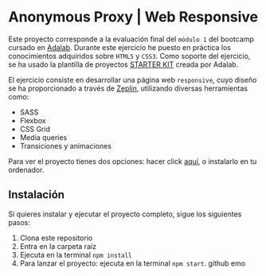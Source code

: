 # Anonymous Proxy | Web Responsive

Este proyecto corresponde a la evaluación final del `módulo 1` del bootcamp cursado en [Adalab](https://adalab.es/). Durante este ejercicio he puesto en práctica los conocimientos adquiridos sobre `HTML5` y `CSS3`. Como soporte del ejercicio, se ha usado la plantilla de proyectos [STARTER KIT](https://github.com/Adalab/adalab-web-starter-kit) creada por Adalab.

El ejercicio consiste en desarrollar una página web `responsive`, cuyo diseño se ha proporcionado a través de [Zeplin](https://app.zeplin.io/project/5c8ff9170ffc6f2525b2790c), utilizando diversas herramientas como:

- SASS
- Flexbox
- CSS Grid
- Media queries
- Transiciones y animaciones

Para ver el proyecto tienes dos opciones: hacer click [aquí](https://nataliamigallon.github.io/Anonymous-Proxy/), o instalarlo en tu ordenador.

## Instalación

Si quieres instalar y ejecutar el proyecto completo, sigue los siguientes pasos:

1. Clona este repositorio
2. Entra en la carpeta raíz
3. Ejecuta en la terminal `npm install`
4. Para lanzar el proyecto: ejecuta en la terminal `npm start`.
github emo
